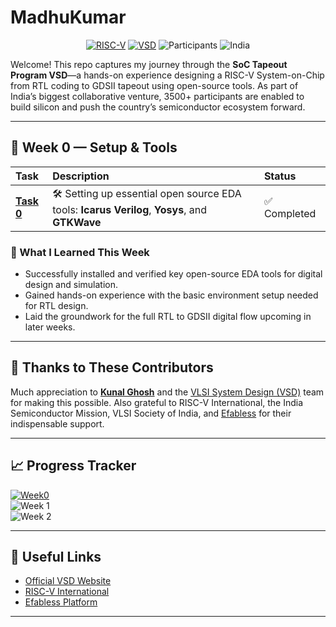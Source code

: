 # MadhuKumar

<div align="center">  
  
[![RISC-V](https://img.shields.io/badge/RISC--V-SoC%20Tapeout-blue?style=for-the-badge&logo=riscv)](https://riscv.org/)
[![VSD](https://img.shields.io/badge/VSD-Program-orange?style=for-the-badge)](https://vsdiat.vlsisystemdesign.com/)
![Participants](https://img.shields.io/badge/Participants-3500+-success?style=for-the-badge)
![India](https://img.shields.io/badge/Made%20in-India-saffron?style=for-the-badge)

</div>

Welcome! This repo captures my journey through the **SoC Tapeout Program VSD**—a hands-on experience designing a RISC-V System-on-Chip from RTL coding to GDSII tapeout using open-source tools. As part of India’s biggest collaborative venture, 3500+ participants are enabled to build silicon and push the country’s semiconductor ecosystem forward.

---

## 📅 Week 0 — Setup & Tools

| Task | Description | Status |
|:-----|:------------|:-------|
| [**Task 0**](Week0/Task0/README.md) | 🛠️ Setting up essential open source EDA tools: **Icarus Verilog**, **Yosys**, and **GTKWave** | ✅ Completed |

### 🌟 What I Learned This Week

- Successfully installed and verified key open-source EDA tools for digital design and simulation.
- Gained hands-on experience with the basic environment setup needed for RTL design.
- Laid the groundwork for the full RTL to GDSII digital flow upcoming in later weeks.

---

## 🙏 Thanks to These Contributors

Much appreciation to [**Kunal Ghosh**](https://github.com/kunalg123) and the [VLSI System Design (VSD)](https://vsdiat.vlsisystemdesign.com/) team for making this possible. Also grateful to RISC-V International, the India Semiconductor Mission, VLSI Society of India, and [Efabless](https://github.com/efabless) for their indispensable support.

---

## 📈 Progress Tracker

[![Week0](https://img.shields.io/badge/Week%200-Tools%20Setup-success?style=flat-square)](Week0)  
![Week 1](https://img.shields.io/badge/Week%201-Coming%20Soon-lightgrey?style=flat-square)  
![Week 2](https://img.shields.io/badge/Week%202-Upcoming-lightgrey?style=flat-square)

---

## 🔗 Useful Links

- [Official VSD Website](https://vsdiat.vlsisystemdesign.com/)  
- [RISC-V International](https://riscv.org/)  
- [Efabless Platform](https://efabless.com/)

---
